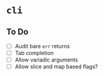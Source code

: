 # `cli`

## To Do

- [ ] Audit bare `err` returns
- [ ] Tab completion
- [ ] Allow variadic arguments
- [ ] Allow slice and map based flags?
